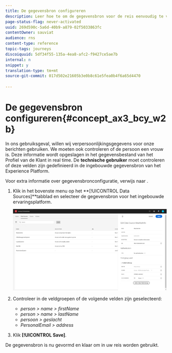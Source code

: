 ```yaml
---
title: De gegevensbron configureren
description: Leer hoe te om de gegevensbron voor de reis eenvoudig te vormen gebruiksgeval
page-status-flag: never-activated
uuid: 269d590c-5a6d-40b9-a879-02f5033863fc
contentOwner: sauviat
audience: rns
content-type: reference
topic-tags: journeys
discoiquuid: 5df34f55-135a-4ea8-afc2-f9427ce5ae7b
internal: n
snippet: y
translation-type: tm+mt
source-git-commit: 017d502e21605b3e0b8c61e5fea0b4f6a65d4470

---
```



# De gegevensbron configureren{#concept_ax3_bcy_w2b}

In ons gebruiksgeval, willen wij verpersoonlijkingsgegevens voor onze berichten gebruiken. We moeten ook controleren of de persoon een vrouw is. Deze informatie wordt opgeslagen in het gegevensbestand van het Profiel van de Klant in real time. De **technische gebruiker** moet controleren of deze velden zijn gedefinieerd in de ingebouwde gegevensbron van het Experience Platform.

Voor extra informatie over gegevensbronconfiguratie, verwijs naar [](../datasource/about-data-sources.md).

1. Klik in het bovenste menu op het **[!UICONTROL Data Sources]**tabblad en selecteer de gegevensbron voor het ingebouwde ervaringsplatform.

   ![](../assets/journey23.png)

1. Controleer in de veldgroepen of de volgende velden zijn geselecteerd:

   * _person > name > firstName_
   * _person > name > lastName_
   * _persoon > geslacht_
   * _PersonalEmail > address_

1. Klik **[!UICONTROL Save]**.

De gegevensbron is nu gevormd en klaar om in uw reis worden gebruikt.
